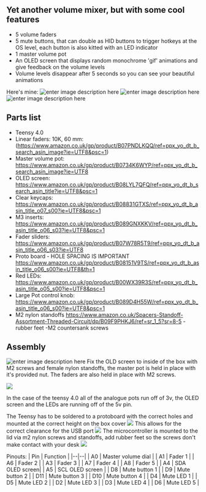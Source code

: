 ## Yet another volume mixer, but with some cool features

 - 5 volume faders
 - 5 mute buttons, that can double as HID buttons to trigger hotkeys at the OS level, each button is also kitted with an LED indicator
 - 1 master volume pot
 - An OLED screen that displays random monochrome 'gif' animations and give feedback on the volume levels
 - Volume levels disappear after 5 seconds so you can see your beautiful animations 
 
 Here's mine:
![enter image description here](https://lh3.googleusercontent.com/d/1_TZlOmNoFWG34ps8rrM8VcQQW-vLfLuF)
![enter image description here](https://lh3.googleusercontent.com/d/1GUtkFXpiVqL1wwbwS1nNojc_Z4so38ck)
![enter image description here](https://lh3.googleusercontent.com/d/1jgsPeNd-aBUdyYfLh-Hz6YVNfXeDxwVh)

## Parts list

 - Teensy 4.0
 - Linear faders: 10K, 60 mm: (https://www.amazon.co.uk/gp/product/B07PNDLKQQ/ref=ppx_yo_dt_b_search_asin_image?ie=UTF8&psc=1)
 - Master volume pot: 
https://www.amazon.co.uk/gp/product/B0734K6WYP/ref=ppx_yo_dt_b_search_asin_image?ie=UTF8
- OLED screen: 
https://www.amazon.co.uk/gp/product/B08LYL7QFQ/ref=ppx_yo_dt_b_search_asin_title?ie=UTF8&psc=1
- Clear keycaps:
https://www.amazon.co.uk/gp/product/B08831GTXS/ref=ppx_yo_dt_b_asin_title_o07_s00?ie=UTF8&psc=1
- M3 inserts:
https://www.amazon.co.uk/gp/product/B089GNXKKV/ref=ppx_yo_dt_b_asin_title_o06_s03?ie=UTF8&psc=1
- Fader sliders:
https://www.amazon.co.uk/gp/product/B07W78R5T9/ref=ppx_yo_dt_b_asin_title_o06_s03?ie=UTF8
- Proto board - HOLE SPACING IS IMPORTANT
https://www.amazon.co.uk/gp/product/B08151V9TS/ref=ppx_yo_dt_b_asin_title_o06_s00?ie=UTF8&th=1
- Red LEDs:
https://www.amazon.co.uk/gp/product/B00WX39R3S/ref=ppx_yo_dt_b_asin_title_o05_s00?ie=UTF8&psc=1
- Large Pot control knob:
https://www.amazon.co.uk/gp/product/B089D4H55W/ref=ppx_yo_dt_b_asin_title_o06_s00?ie=UTF8&psc=1
- M2 nylon standoffs
https://www.amazon.co.uk/Spacers-Standoff-Assortment-Threaded-Circuit/dp/B09F9PHKJ6/ref=sr_1_5?sr=8-5
-rubber feet
-M2 countersank screws

## Assembly
![enter image description here](https://lh3.googleusercontent.com/d/18Hy5zogNRrKffHtVxrYmNcZI293UQcSA)
Fix the OLD screen to inside of the box with M2 screws and female nylon standoffs, the master pot is held in place with it's provided nut.
The faders are also held in place with M2 screws.

![](https://lh3.googleusercontent.com/d/1oyOMCNtQ6e5LRb_Ch5wdNRvWz6PDZCqS)

In the case of the teensy 4.0 all of the analogue pots run off of 3v, the OLED screen and the LEDs are running off of the 5v pin.

The Teensy has to be soldered to a protoboard with the correct holes and mounted at the correct height on the box cover
![](https://lh3.googleusercontent.com/d/1vrPGRh92qhTeGF_LfVyaFMzFTth23Wle)
This allows for the correct clearance for the USB port 
 ![](https://lh3.googleusercontent.com/d/1_hQhUJD9XMJX1ZsyLLC9t6KC_nhxW6XC)
The microcontroller is mounted to the lid via m2 nylon screws and standoffs, add rubber feet so the screws don't make contact with your desk
![](https://lh3.googleusercontent.com/d/17M93ZikbJTOgK1h-U_qBmDIkZhYRYE_d)

Pinouts:
| Pin | Function |
|--|--|
| A0 | Master volume dial |
| A1 | Fader 1 |
| A6 | Fader 2 |
| A3 | Fader 3 |
| A7 | Fader 4 |
| A8 | Fader 5 |
| A4 | SDA OLED screen|
| A5 | SCL OLED screen |
| D8 | Mute button 1 |
| D9 | Mute button 2 |
| D11 | Mute button 3 |
| D10 | Mute button 4 |
| D4 | Mute LED 1 |
| D5 | Mute LED 2 |
| D2 | Mute LED 3 |
| D3 | Mute LED 4 |
| D6 | Mute LED 5 |

